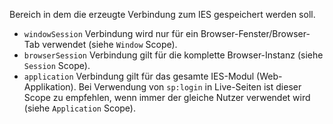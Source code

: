 Bereich in dem die erzeugte Verbindung zum IES gespeichert werden soll.
- `windowSession` Verbindung wird nur für ein Browser-Fenster/Browser-Tab verwendet (siehe `Window` Scope).
- `browserSession` Verbindung gilt für die komplette Browser-Instanz (siehe `Session` Scope).
- `application` Verbindung gilt für das gesamte IES-Modul (Web-Applikation). Bei Verwendung von `sp:login` in Live-Seiten ist dieser Scope zu empfehlen, wenn immer der gleiche Nutzer verwendet wird (siehe `Application` Scope).
